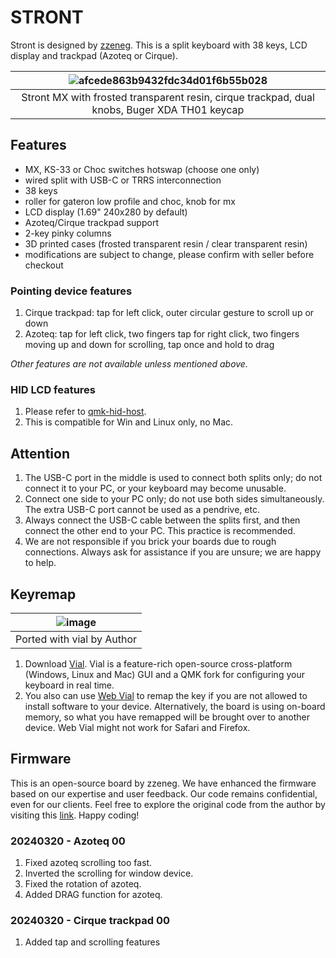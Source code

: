 # STRONT
Stront is designed by [zzeneg](https://github.com/zzeneg/stront). This is a split keyboard with 38 keys, LCD display and trackpad (Azoteq or Cirque).

|![afcede863b9432fdc34d01f6b55b028](https://github.com/superxc3/xcmkb/assets/79617315/2034e919-e26a-41b7-a505-2e366c0933d9)|
|:--:|
| Stront MX with frosted transparent resin, cirque trackpad, dual knobs, Buger XDA TH01 keycap |

## Features
- MX, KS-33 or Choc switches hotswap (choose one only)
- wired split with USB-C or TRRS interconnection
- 38 keys
- roller for gateron low profile and choc, knob for mx
- LCD display (1.69" 240x280 by default)
- Azoteq/Cirque trackpad support
- 2-key pinky columns
- 3D printed cases (frosted transparent resin / clear transparent resin)
- modifications are subject to change, please confirm with seller before checkout

### Pointing device features
1. Cirque trackpad: tap for left click, outer circular gesture to scroll up or down
2. Azoteq: tap for left click, two fingers tap for right click, two fingers moving up and down for scrolling, tap once and hold to drag

*Other features are not available unless mentioned above.*

### HID LCD features
1. Please refer to [qmk-hid-host](https://github.com/zzeneg/qmk-hid-host).
2. This is compatible for Win and Linux only, no Mac.
   
## Attention
1. The USB-C port in the middle is used to connect both splits only; do not connect it to your PC, or your keyboard may become unusable.
2. Connect one side to your PC only; do not use both sides simultaneously. The extra USB-C port cannot be used as a pendrive, etc.
3. Always connect the USB-C cable between the splits first, and then connect the other end to your PC. This practice is recommended.
4. We are not responsible if you brick your boards due to rough connections. Always ask for assistance if you are unsure; we are happy to help.

## Keyremap
|![image](https://github.com/superxc3/xcmkb/assets/79617315/2edcd675-2aec-4c48-b045-7f3acab55c26)|
|:--:|
|Ported with vial by Author|
1. Download [Vial](https://get.vial.today/). Vial is a feature-rich open-source cross-platform (Windows, Linux and Mac) GUI and a QMK fork for configuring your keyboard in real time.
2. You also can use [Web Vial](https://vial.rocks/) to remap the key if you are not allowed to install software to your device. Alternatively, the board is using on-board memory, so what you have remapped will be brought over to another device. Web Vial might not work for Safari and Firefox. 


## Firmware
This is an open-source board by zzeneg. We have enhanced the firmware based on our expertise and user feedback. Our code remains confidential, even for our clients. Feel free to explore the original code from the author by visiting this [link](https://github.com/zzeneg/stront#firmware). Happy coding!

### 20240320 - Azoteq 00
1. Fixed azoteq scrolling too fast.
2. Inverted the scrolling for window device.
3. Fixed the rotation of azoteq.
4. Added DRAG function for azoteq.
### 20240320 - Cirque trackpad 00
1. Added tap and scrolling features
